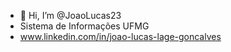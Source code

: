 - 👋 Hi, I’m @JoaoLucas23
- Sistema de Informações UFMG
- www.linkedin.com/in/joao-lucas-lage-goncalves

